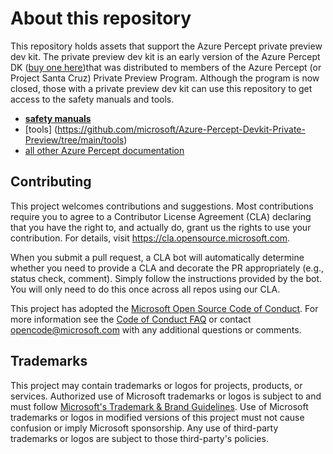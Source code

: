 # About this repository

This repository holds assets that support the Azure Percept private preview dev kit. The private preview dev kit is an early version of the Azure Percept DK ([buy one here](https://go.microsoft.com/fwlink/?linkid=2155270))that was distributed to members of the Azure Percept (or Project Santa Cruz) Private Preview Program. Although the program is now closed, those with a private preview dev kit can use this repository to get access to the safety manuals and tools.

- [**safety manuals**](https://github.com/microsoft/Azure-Percept-Devkit-Private-Preview/tree/main/safety-manuals)
- [tools] (https://github.com/microsoft/Azure-Percept-Devkit-Private-Preview/tree/main/tools)
- [all other Azure Percept documentation](https://docs.microsoft.com/en-us/azure/azure-percept/)

## Contributing

This project welcomes contributions and suggestions.  Most contributions require you to agree to a
Contributor License Agreement (CLA) declaring that you have the right to, and actually do, grant us
the rights to use your contribution. For details, visit https://cla.opensource.microsoft.com.

When you submit a pull request, a CLA bot will automatically determine whether you need to provide
a CLA and decorate the PR appropriately (e.g., status check, comment). Simply follow the instructions
provided by the bot. You will only need to do this once across all repos using our CLA.

This project has adopted the [Microsoft Open Source Code of Conduct](https://opensource.microsoft.com/codeofconduct/).
For more information see the [Code of Conduct FAQ](https://opensource.microsoft.com/codeofconduct/faq/) or
contact [opencode@microsoft.com](mailto:opencode@microsoft.com) with any additional questions or comments.

## Trademarks

This project may contain trademarks or logos for projects, products, or services. Authorized use of Microsoft 
trademarks or logos is subject to and must follow 
[Microsoft's Trademark & Brand Guidelines](https://www.microsoft.com/en-us/legal/intellectualproperty/trademarks/usage/general).
Use of Microsoft trademarks or logos in modified versions of this project must not cause confusion or imply Microsoft sponsorship.
Any use of third-party trademarks or logos are subject to those third-party's policies.
